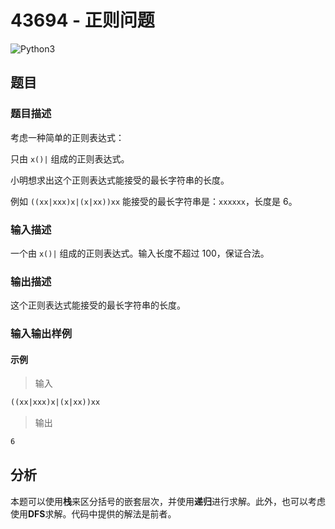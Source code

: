 # 43694 - 正则问题

![Python3](https://img.shields.io/badge/Python3-AC-green)

## 题目

### 题目描述

考虑一种简单的正则表达式：

只由 `x()|` 组成的正则表达式。

小明想求出这个正则表达式能接受的最长字符串的长度。

例如 `((xx|xxx)x|(x|xx))xx` 能接受的最长字符串是：`xxxxxx`，长度是 6。

### 输入描述

一个由 `x()|` 组成的正则表达式。输入长度不超过 100，保证合法。

### 输出描述

这个正则表达式能接受的最长字符串的长度。

### 输入输出样例

#### 示例

> 输入

```txt
((xx|xxx)x|(x|xx))xx
```

> 输出

```txt
6
```

## 分析

本题可以使用**栈**来区分括号的嵌套层次，并使用**递归**进行求解。此外，也可以考虑使用**DFS**求解。代码中提供的解法是前者。
